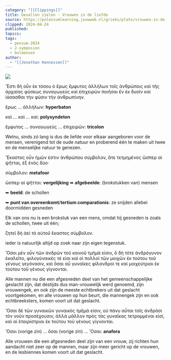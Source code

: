 ```yaml
---
category: "[[Clippings]]"
title: Gevallen zielen - Vrouwen in de liefde
source: https://poloniumlearning.jouwweb.nl/grieks/plato/vrouwen-in-de-liefde
clipped: 2024-04-24
published:
topics:
tags:
  - pensum-2024
  - 2-symposion
  - bolmensen
author:
  - "[[Jonathan Hannessen]]"
---
```


 [![](https://primary.jwwb.nl/public/z/z/j/temp-srmwdybokmzhdiosysoa/63e436f1-c61b-42b4-a4ad-00f870e10a93.gif?enable-io=true&enable=upscale&crop=480%2C60%2Cx0%2Cy20%2Csafe&width=313&height=39)](https://poloniumlearning.jouwweb.nl/grieks/plato)

Ἔστι δὴ οὖν ἐκ τόσου ὁ ἔρως ἔμφυτος ἀλλήλων τοῖς ἀνθρώποις καὶ τῆς ἀρχαίας φύσεως συναγωγεὺς καὶ ἐπιχειρῶν ποιῆσαι ἓν ἐκ δυοῖν καὶ ἰάσασθαι τὴν φύσιν τὴν ἀνθρωπίνην.

ἔρως … ἀλλήλων: **hyperbaton**

καὶ … καὶ … καὶ: **polysyndeton**

ἔμφυτος … συναγωγεὺς … ἐπιχειρῶν: **tricolon**

Welnu, sinds zó lang is dus de liefde voor elkaar aangeboren voor de mensen, verenigend tot de oude natuur en proberend één te maken uit twee en de menselijke natuur te genezen.

Ἕκαστος οὖν ἡμῶν ἐστιν ἀνθρώπου σύμβολον, ἅτε τετμημένος ὥσπερ αἱ ψῆτται, ἐξ ἑνὸς δύο·

σύμβολον: **metafoor**

ὥσπερ αἱ ψῆτται: **vergelijking**
➥ **afgebeelde**: (brokstukken van) mensen

➥ **beeld**: de schollen

➥ **punt van overeenkomt**/**tertium comparationis**: ze snijden allebei doormidden gesneden

Elk van ons nu is een brokstuk van een mens, omdat hij gesneden is zoals de schollen, twee uit één;

ζητεῖ δὴ ἀεὶ τὸ αὑτοῦ ἕκαστος σύμβολον.

ieder is natuurlijk altijd op zoek naar zijn eigen tegenstuk.

Ὅσοι μὲν οὖν τῶν ἀνδρῶν τοῦ κοινοῦ τμῆμά εἰσιν, ὃ δὴ τότε ἀνδρόγυνον ἐκαλεῖτο, φιλογύναικές τέ εἰσι καὶ οἱ πολλοὶ τῶν μοιχῶν ἐκ τούτου τοῦ γένους γεγόνασιν, καὶ ὅσαι αὖ γυναῖκες φίλανδροί τε καὶ μοιχεύτριαι ἐκ τούτου τοῦ γένους γίγνονται.

Alle mannen nu die een afgesneden deel van het gemeenschappelijke geslacht zijn, dat destijds dus man-vrouwelijk werd genoemd, zijn vrouwengek, en ook zijn de meeste echtbrekers uit dat geslacht voortgekomen, en alle vrouwen op hun beurt, die mannengek zijn en ook echtbreeksters, komen voort uit dat geslacht.

Ὅσαι δὲ τῶν γυναικῶν γυναικὸς τμῆμά εἰσιν, οὐ πάνυ αὗται τοῖς ἀνδράσι τὸν νοῦν προσέχουσιν, ἀλλὰ μᾶλλον πρὸς τὰς γυναῖκας τετραμμέναι εἰσί, καὶ αἱ ἑταιρίστριαι ἐκ τούτου τοῦ γένους γίγνονται.

Ὅσοι (vorige zin) ... ὅσαι (vorige zin) ... Ὅσαι: **anafora**

Alle vrouwen die een afgesneden deel zijn van een vrouw, zij richten hun aandacht niet zeer op de mannen, maar zijn meer gericht op de vrouwen, en de lesbiennes komen voort uit dat geslacht.
